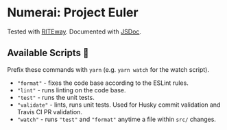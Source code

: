 # Numerai: Project Euler

Tested with [RITEway](https://github.com/ericelliott/riteway). Documented with [JSDoc](https://jsdoc.app/index.html).

## Available Scripts 📝

Prefix these commands with `yarn` (e.g. `yarn watch` for the watch script).

- `"format"` - fixes the code base according to the ESLint rules.
- `"lint"` - runs linting on the code base.
- `"test"` - runs the unit tests.
- `"validate"` - lints, runs unit tests. Used for Husky commit validation and Travis CI PR validation.
- `"watch"` - runs `"test"` and `"format"` anytime a file within `src/` changes.